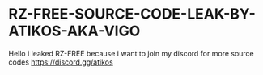 # RZ-FREE-SOURCE-CODE-LEAK-BY-ATIKOS-AKA-VIGO
Hello i leaked RZ-FREE because i want to join my discord for more source codes https://discord.gg/atikos
